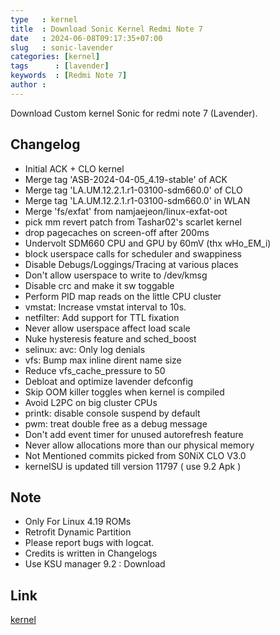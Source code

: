 ```yaml
---
type   : kernel
title  : Download Sonic Kernel Redmi Note 7
date   : 2024-06-08T09:17:35+07:00
slug   : sonic-lavender
categories: [kernel]
tags      : [lavender]
keywords  : [Redmi Note 7]
author : 
---
```


Download Custom kernel Sonic for redmi note 7 (Lavender).

## Changelog
- Initial ACK + CLO kernel
- Merge tag 'ASB-2024-04-05_4.19-stable' of ACK
- Merge tag 'LA.UM.12.2.1.r1-03100-sdm660.0' of CLO
- Merge tag 'LA.UM.12.2.1.r1-03100-sdm660.0' in WLAN
- Merge 'fs/exfat' from namjaejeon/linux-exfat-oot
- pick mm revert patch from Tashar02's scarlet kernel
- drop pagecaches on screen-off after 200ms
- Undervolt SDM660 CPU and GPU by 60mV (thx wHo_EM_i)
- block userspace calls for scheduler and swappiness
- Disable Debugs/Loggings/Tracing at various places
- Don't allow userspace to write to /dev/kmsg
- Disable crc and make it sw toggable
- Perform PID map reads on the little CPU cluster
- vmstat: Increase vmstat interval to 10s.
- netfilter: Add support for TTL fixation
- Never allow userspace affect load scale  
- Nuke hysteresis feature and sched_boost
- selinux: avc: Only log denials
- vfs: Bump max inline dirent name size
- Reduce vfs_cache_pressure to 50
- Debloat and optimize lavender defconfig
- Skip OOM killer toggles when kernel is compiled
- Avoid L2PC on big cluster CPUs
- printk: disable console suspend by default
- pwm: treat double free as a debug message
- Don't add event timer for unused autorefresh feature
- Never allow allocations more than our physical memory
- Not Mentioned commits picked from S0NiX CLO V3.0
- kernelSU is updated till version 11797 ( use 9.2 Apk )

## Note
- Only For Linux 4.19 ROMs
- Retrofit Dynamic Partition
- Please report bugs with logcat.
- Credits is written in Changelogs
- Use KSU manager 9.2 : Download  

## Link
[kernel](https://www.pling.com/p/2060581/)

